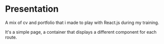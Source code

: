 # Presentation
A mix of cv and portfolio that i made to play with React.js during my training.

It's a simple page, a container that displays a different component for each route.


